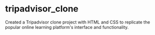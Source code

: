 # tripadvisor_clone
Created a Tripadvisor clone project with HTML and CSS to replicate the popular online learning platform's interface and functionality.
